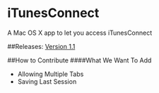 # iTunesConnect
A Mac OS X app to let you access iTunesConnect

##Releases:
[Version 1.1](https://github.com/ronakdev/itunesconnect/releases)

##How to Contribute
####What We Want To Add
- Allowing Multiple Tabs
- Saving Last Session
